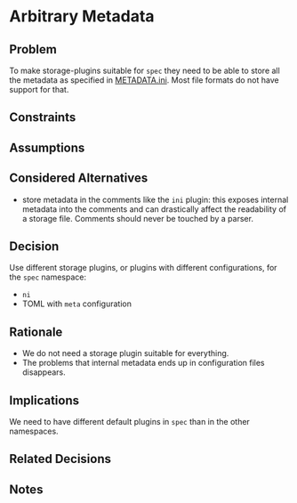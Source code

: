 # Arbitrary Metadata

## Problem

To make storage-plugins suitable for `spec` they need to be able to store
all the metadata as specified in [METADATA.ini](/doc/METADATA.ini).
Most file formats do not have support for that.

## Constraints

## Assumptions

## Considered Alternatives

- store metadata in the comments like the `ini` plugin:
  this exposes internal metadata into the comments and
  can drastically affect the readability of a storage file.
  Comments should never be touched by a parser.

## Decision

Use different storage plugins, or plugins with different configurations,
for the `spec` namespace:

- `ni`
- TOML with `meta` configuration

## Rationale

- We do not need a storage plugin suitable for everything.
- The problems that internal metadata ends up in configuration files disappears.

## Implications

We need to have different default plugins in `spec` than in the other namespaces.

## Related Decisions

## Notes
